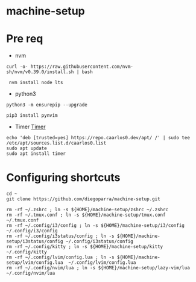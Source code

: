 # machine-setup


# Pre req

- nvm

```
curl -o- https://raw.githubusercontent.com/nvm-sh/nvm/v0.39.0/install.sh | bash

```

```
 nvm install node lts
```

- python3

```
python3 -m ensurepip --upgrade
```

```
pip3 install pynvim
```
- Timer
[Timer](https://github.com/caarlos0/timer)
```
echo 'deb [trusted=yes] https://repo.caarlos0.dev/apt/ /' | sudo tee /etc/apt/sources.list.d/caarlos0.list
sudo apt update
sudo apt install timer
```


# Configuring shortcuts

```
cd ~
git clone https://github.com/diegoparra/machine-setup.git
```

```
rm -rf ~/.zshrc ; ln -s ${HOME}/machine-setup/zshrc ~/.zshrc
rm -rf ~/.tmux.conf ; ln -s ${HOME}/machine-setup/tmux.conf ~/.tmux.conf
rm -rf ~/.config/i3/config ; ln -s ${HOME}/machine-setup/i3/config ~/.config/i3/config
rm -rf ~/.config/i3status/config ; ln -s ${HOME}/machine-setup/i3status/config ~/.config/i3status/config
rm -rf ~/.config/kitty ; ln -s ${HOME}/machine-setup/kitty ~/.config/kitty
rm -rf ~/.config/lvim/config.lua ; ln -s ${HOME}/machine-setup/lvim/config.lua  ~/.config/lvim/config.lua
rm -rf ~/.config/nvim/lua ; ln -s ${HOME}/machine-setup/lazy-vim/lua  ~/.config/nvim/lua

```
